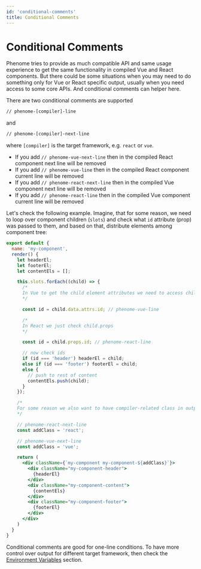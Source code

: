 ```yaml
---
id: 'conditional-comments'
title: Conditional Comments
---
```

# Conditional Comments

Phenome tries to provide as much compatible API and same usage experience to get the same functionality in compiled Vue and React components. But there could be some situations when you may need to do something only for Vue or React specific output, usually when you need access to some core APIs. And conditional comments can helper here.

There are two conditional comments are supported

```html
// phenome-[compiler]-line
```

and

```html
// phenome-[compiler]-next-line
```

where `[compiler]` is the target framework, e.g. `react` or `vue`.

* If you add `// phenome-vue-next-line` then in the compiled React component next line will be removed
* If you add `// phenome-vue-line` then in the compiled React component current line will be removed
* If you add `// phenome-react-next-line` then in the compiled Vue component next line will be removed
* If you add `// phenome-react-line` then in the compiled Vue component current line will be removed

Let's check the following example. Imagine, that for some reason, we need to loop over component children (`slots`) and check what `id` attribute (prop) was passed to them, and based on that, distribute elements among component tree:

```jsx
export default {
  name: 'my-component',
  render() {
    let headerEl;
    let footerEl;
    let contentEls = [];

    this.slots.forEach((child) => {
      /*
      In Vue to get the child element attributes we need to access child.data.attrs
      */

      const id = child.data.attrs.id; // phenome-vue-line

      /*
      In React we just check child.props
      */

      const id = child.props.id; // phenome-react-line

      // now check ids
      if (id === 'header') headerEl = child;
      else if (id === 'footer') footerEl = child;
      else {
        // push to rest of content
        contentEls.push(child);
      }
    });

    /*
    For some reason we also want to have compiler-related class in output
    */

    // phenome-react-next-line
    const addClass = 'react';

    // phenome-vue-next-line
    const addClass = 'vue';

    return (
      <div className={`my-component my-component-${addClass}`}>
        <div className="my-component-header">
          {headerEl}
        </div>
        <div className="my-component-content">
          {contentEls}
        </div>
        <div className="my-component-footer">
          {footerEl}
        </div>
      </div>
    )
  }
}
```

Conditional comments are good for one-line conditions. To have more control over output for different target framework, then check the [Environment Variables](environment-variables.html) section.